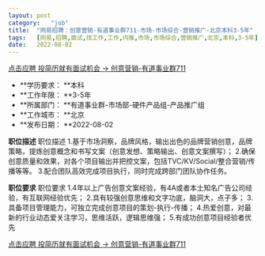 ```yaml
---
layout:	post
category:	"job"
title:	"网易招聘：创意营销-有道事业群711-市场-市场综合-营销推广-北京本科3-5年"
tags:	[网易,招聘,面试,找工作,工作,内推,市场,市场综合,营销推广,北京,本科,3-5年]
date:	2022-08-02
---
```


[点击应聘 投简历就有面试机会 -> 创意营销-有道事业群711](http://mobile.bole.netease.com/bole/boleDetail?id=41895&employeeId=346f03c3cda5f04c&key=all)



- **学历要求： **本科
- **工作年限： **3-5年
- **所属部门： **有道事业群-市场部-硬件产品组-产品推广组
- **工作城市： **北京
- **发布日期： **2022-08-02



**职位描述**
职位描述
1.基于市场洞察，品牌风格，输出出色的品牌营销创意，品牌策略，提炼创意概念和书写文案（创意发想、策略输出、创意文案撰写）；
2.确保创意质量和效果，对各个项目输出并把控文案，包括TVC/KV/Social/整合营销/传播等等。
3.配合团队高效完成项目执行，同时完成跨部门团队协作任务。



**职位要求**
职位要求
1.4年以上广告创意文案经验，有4A或者本土知名广告公司经验，有互联网经验优先；
2.具有较强创意思维和文字功底，脑洞大，点子多；
3.具备项目管理能力，可独立完成创意项目的策划-执行-传播；
4.热爱创意，对最新的行业动态爱关注学习，思维活跃，逻辑思维强；
5.有成功创意项目经验者优先



[点击应聘 投简历就有面试机会 -> 创意营销-有道事业群711](http://mobile.bole.netease.com/bole/boleDetail?id=41895&employeeId=346f03c3cda5f04c&key=all)